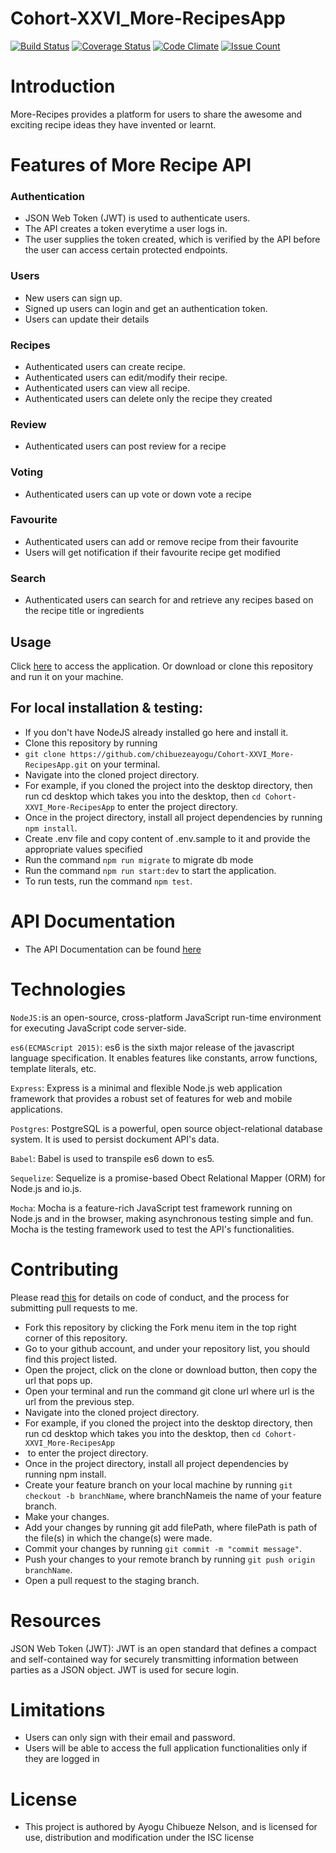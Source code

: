 # Cohort-XXVI_More-RecipesApp
[![Build Status](https://travis-ci.org/chibuezeayogu/Cohort-XXVI_More-RecipesApp.svg?branch=develop)](https://travis-ci.org/chibuezeayogu/Cohort-XXVI_More-RecipesApp)
[![Coverage Status](https://coveralls.io/repos/github/chibuezeayogu/Cohort-XXVI_More-RecipesApp/badge.svg)](https://coveralls.io/github/chibuezeayogu/Cohort-XXVI_More-RecipesApp)
[![Code Climate](https://codeclimate.com/github/chibuezeayogu/Cohort-XXVI_More-RecipesApp/badges/gpa.svg)](https://codeclimate.com/github/chibuezeayogu/Cohort-XXVI_More-RecipesApp)
[![Issue Count](https://codeclimate.com/github/chibuezeayogu/Cohort-XXVI_More-RecipesApp/badges/issue_count.svg)](https://codeclimate.com/github/chibuezeayogu/Cohort-XXVI_More-RecipesApp)

# Introduction 

More-Recipes provides a platform for users to share the awesome and exciting recipe ideas they have invented or learnt. 

# Features of More Recipe API

### Authentication
* JSON Web Token (JWT) is used to authenticate users.
* The API creates a token everytime a user logs in.
* The user supplies the token created, which is verified by the API before the user can access certain protected endpoints.

### Users
* New users can sign up.
* Signed up users can login and get an authentication token.
* Users can update their details

### Recipes
* Authenticated users can create recipe.
* Authenticated users can edit/modify their recipe.
* Authenticated users can view all recipe.
* Authenticated users can delete only the recipe they created


### Review
* Authenticated users can post review for a recipe


### Voting
* Authenticated users can up vote or down vote a recipe

### Favourite
* Authenticated users can add or remove recipe from their favourite
* Users will get notification if their favourite recipe get modified

### Search
* Authenticated users can search for and retrieve any recipes based on the recipe title or ingredients 

## Usage
Click [here](https://more-recipes-api.herokuapp.com) to access the application. Or download or clone this repository and run it on your machine.

## For local installation & testing:
- If you don't have NodeJS already installed go here and install it.
- Clone this repository by running
- `git clone https://github.com/chibuezeayogu/Cohort-XXVI_More-RecipesApp.git` on your terminal.
- Navigate into the cloned project directory.
- For example, if you cloned the project into the desktop directory, then run cd desktop which takes you into the desktop, then `cd Cohort-XXVI_More-RecipesApp` to enter the project directory.
- Once in the project directory, install all project dependencies by running `npm install`.
- Create .env file and copy content of .env.sample to it and provide the appropriate values specified
- Run the command `npm run migrate` to migrate db mode
- Run the command `npm run start:dev` to start the application.
- To run tests, run the command `npm test`.

# API Documentation
- The API Documentation can be found [here](https://more-recipes-api.herokuapp.com/API-Documentation/#introduction)

# Technologies

`NodeJS:`is an open-source, cross-platform JavaScript run-time environment for executing JavaScript code server-side.

`es6(ECMAScript 2015)`: es6 is the sixth major release of the javascript language specification. It enables features like constants, arrow functions, template literals, etc.

`Express`: Express is a minimal and flexible Node.js web application framework that provides a robust set of features for web and mobile applications.

`Postgres`: PostgreSQL is a powerful, open source object-relational database system. It is used to persist dockument API's data.

`Babel`: Babel is used to transpile es6 down to es5.

`Sequelize`: Sequelize is a promise-based Obect Relational Mapper (ORM) for Node.js and io.js.

`Mocha`: Mocha is a feature-rich JavaScript test framework running on Node.js and in the browser, making asynchronous testing simple and fun. Mocha is the testing framework used to test the API's functionalities.


# Contributing

Please read [this](https://github.com/chibuezeayogu/Cohort-XXVI_More-RecipesApp/wiki/Contributing) for details on code of conduct, and the process for submitting pull requests to me.
* Fork this repository by clicking the Fork menu item in the top right corner of this repository.
* Go to your github account, and under your repository list, you should find this project listed.
* Open the project, click on the clone or download button, then copy the url that pops up.
* Open your terminal and run the command git clone url where url is the url from the previous step.
* Navigate into the cloned project directory.
* For example, if you cloned the project into the desktop directory, then run cd desktop which takes you into the desktop, then `cd Cohort-XXVI_More-RecipesApp`
*  to enter the project directory.
* Once in the project directory, install all project dependencies by running npm install.
* Create your feature branch on your local machine by running `git checkout -b branchName`, where branchNameis the name of your feature branch.
* Make your changes.
* Add your changes by running git add filePath, where filePath is path of the file(s) in which the change(s) were made.
* Commit your changes by running `git commit -m "commit message"`.
* Push your changes to your remote branch by running `git push origin branchName`.
* Open a pull request to the staging branch.

# Resources

JSON Web Token (JWT): JWT is an open standard that defines a compact and self-contained way for securely transmitting information between parties as a JSON object. JWT is used for secure login.

# Limitations

- Users can only sign with their email and password.
- Users will be able to access the full application functionalities only if they are logged in

# License
- This project is authored by Ayogu Chibueze Nelson, and is licensed for use, distribution and modification under the ISC license

